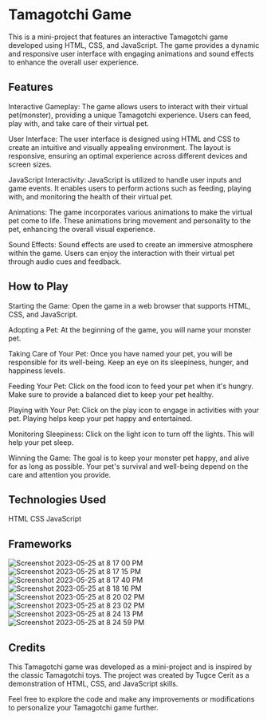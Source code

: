 # Tamagotchi Game
This is a mini-project that features an interactive Tamagotchi game developed using HTML, CSS, and JavaScript. The game provides a dynamic and responsive user interface with engaging animations and sound effects to enhance the overall user experience.

## Features
Interactive Gameplay: The game allows users to interact with their virtual pet(monster), providing a unique Tamagotchi experience. Users can feed, play with, and take care of their virtual pet.

User Interface: The user interface is designed using HTML and CSS to create an intuitive and visually appealing environment. The layout is responsive, ensuring an optimal experience across different devices and screen sizes.

JavaScript Interactivity: JavaScript is utilized to handle user inputs and game events. It enables users to perform actions such as feeding, playing with, and monitoring the health of their virtual pet.

Animations: The game incorporates various animations to make the virtual pet come to life. These animations bring movement and personality to the pet, enhancing the overall visual experience.

Sound Effects: Sound effects are used to create an immersive atmosphere within the game. Users can enjoy the interaction with their virtual pet through audio cues and feedback.

## How to Play
Starting the Game: Open the game in a web browser that supports HTML, CSS, and JavaScript.

Adopting a Pet: At the beginning of the game, you will name your monster pet.

Taking Care of Your Pet: Once you have named your pet, you will be responsible for its well-being. Keep an eye on its sleepiness, hunger, and happiness levels.

Feeding Your Pet: Click on the food icon to feed your pet when it's hungry. Make sure to provide a balanced diet to keep your pet healthy.

Playing with Your Pet: Click on the play icon to engage in activities with your pet. Playing helps keep your pet happy and entertained.

Monitoring Sleepiness: Click on the light icon to turn off the lights. This will help your pet sleep.

Winning the Game: The goal is to keep your monster pet happy, and alive for as long as possible. Your pet's survival and well-being depend on the care and attention you provide.

## Technologies Used
HTML
CSS
JavaScript

## Frameworks
![Screenshot 2023-05-25 at 8 17 00 PM](https://github.com/tugcecerit/Tamagotchi-Game/assets/119981069/34a36cf8-f979-4640-bf1f-f36603150880)
![Screenshot 2023-05-25 at 8 17 15 PM](https://github.com/tugcecerit/Tamagotchi-Game/assets/119981069/63d0b35c-4db1-4fa9-8e57-6939898f06b7)
![Screenshot 2023-05-25 at 8 17 40 PM](https://github.com/tugcecerit/Tamagotchi-Game/assets/119981069/1d7a9599-ce64-4893-946f-019c806443cb)
![Screenshot 2023-05-25 at 8 18 16 PM](https://github.com/tugcecerit/Tamagotchi-Game/assets/119981069/2415206d-535a-4343-b265-f07c03c89954)
![Screenshot 2023-05-25 at 8 20 02 PM](https://github.com/tugcecerit/Tamagotchi-Game/assets/119981069/fa4de553-d8a1-4a42-b188-7d1bdb8fe96b)
![Screenshot 2023-05-25 at 8 23 02 PM](https://github.com/tugcecerit/Tamagotchi-Game/assets/119981069/2ad7da71-905f-4ef0-82cc-cfb857435393)
![Screenshot 2023-05-25 at 8 24 13 PM](https://github.com/tugcecerit/Tamagotchi-Game/assets/119981069/dbebaec0-b6b9-48b1-98a3-8b0553afcdbc)
![Screenshot 2023-05-25 at 8 24 59 PM](https://github.com/tugcecerit/Tamagotchi-Game/assets/119981069/8b6382e1-0dc8-4ccf-89a2-86606192823a)

## Credits
This Tamagotchi game was developed as a mini-project and is inspired by the classic Tamagotchi toys. The project was created by Tugce Cerit as a demonstration of HTML, CSS, and JavaScript skills.

Feel free to explore the code and make any improvements or modifications to personalize your Tamagotchi game further.
